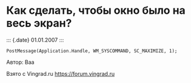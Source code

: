 Как сделать, чтобы окно было на весь экран?
===========================================

::: {.date}
01.01.2007
:::

    PostMessage(Application.Handle, WM_SYSCOMMAND, SC_MAXIMIZE, 1); 

Автор: Baa

Взято с Vingrad.ru <https://forum.vingrad.ru>
